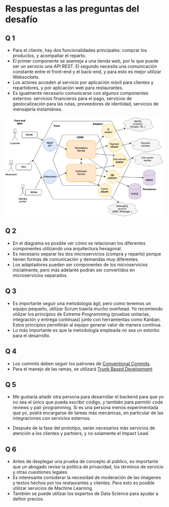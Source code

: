 # Respuestas a las preguntas del desafío
## Q 1
* Para el cliente, hay dos funcionalidades principales: comprar los productos, y acompañar el reparto.
* El primer componente se asemeja a una tienda web, por lo que puede ser un servicio una API REST.
El segundo necesita una comunicación constante entre el front-end y el back-end, y para esto es mejor utilizar Websockets.
* Los actores acceden al servicio por aplicación móvil para clientes y repartidores, y por aplicación web para restaurantes.
* Es igualmente necesario comunicarse con algunos componentes externos: servicios financieros para el pago, servicios de geolocalización para las rutas, proveedores de identidad, servicios de mensajería instantánea.

![diagrama](delivery.png "Diagrama de arquitectura")

## Q 2
* En el diagrama es posible ver cómo se relacionan los diferentes componentes utilizando una arquitectura hexagonal.
* Es necesario separar los dos microservicios (compra y reparto) porque tienen formas de comunicación y demandas muy diferentes.
* Los adaptadores pueden ser componentes de los microservicios inicialmente, pero más adelante podrán ser convertidos en microservicios separados.

## Q 3
* Es importante seguir una metodología ágil, pero como tenemos un equipo pequeño, utilizar Scrum traería mucho overhead. Yo recomiendo utilizar los principios de Extreme Programming (pruebas unitarias, integración y entrega contínuas) junto con herramientas como Kanban. Estos principios permitirán al equipo generar valor de manera contínua.
* Lo más importante es que la metodología empleada no sea un estorbo para el desarrollo.

## Q 4
* Los commits deben seguir los patrones de [Conventional Commits](https://www.conventionalcommits.org/en/v1.0.0/#summary).
* Para el manejo de las ramas, se utilizará [Trunk Based Development](https://www.atlassian.com/continuous-delivery/continuous-integration/trunk-based-development)

## Q 5
* Me gustaría añadir otra persona para desarrollar el backend para que yo no sea el único que pueda escribir código, y también para permitir code reviews y pair programming. Si es una persona menos experimentada que yo, podrá encargarse de tareas más mecánicas, en particular de las integraciones con servicios externos.

* Después de la fase del prototipo, serán necesarios más servicios de atención a los clientes y partners, y no solamente el Impact Lead.

## Q 6
* Antes de desplegar una prueba de concepto al público, es importante que un abogado revise la política de privacidad, los términos de servicio y otras cuestiones legales.
* Es interesante considerar la necesidad de moderación de las imágenes y textos hechos por los restaurantes y clientes. Para esto es posible utilizar servicios de Machine Learning.
* También se puede utilizar los expertos de Data Science para ayudar a definir precios.

